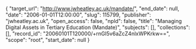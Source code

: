 {
  "target_url": "http://www.jwheatley.ac.uk/mandate/", 
  "end_date": null, 
  "date": "2006-01-01T12:00:00", 
  "slug": 115799, 
  "publisher": "jwheatley.ac.uk", 
  "open_access": false, 
  "npld": false, 
  "title": "Managing Digital Assets in Tertiary Education (Mandate)", 
  "subjects": [], 
  "collections": [], 
  "record_id": "20060101T120000/+rnGI5v6aZcZ4nlxWPKrkw==", 
  "scope": "root", 
  "start_date": null
}

